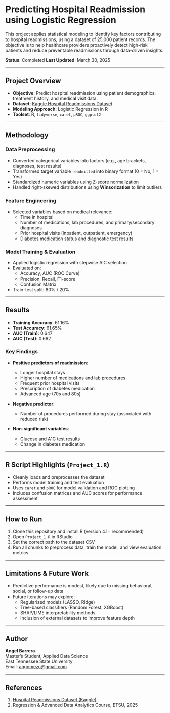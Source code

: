 # Predicting Hospital Readmission using Logistic Regression

This project applies statistical modeling to identify key factors contributing to hospital readmissions, using a dataset of 25,000 patient records. The objective is to help healthcare providers proactively detect high-risk patients and reduce preventable readmissions through data-driven insights.

**Status**: Completed
**Last Updated**: March 30, 2025

---

## Project Overview

- **Objective**: Predict hospital readmission using patient demographics, treatment history, and medical visit data.
- **Dataset**: [Kaggle Hospital Readmissions Dataset](https://www.kaggle.com/datasets/dubradave/hospital-readmissions)
- **Modeling Approach**: Logistic Regression in R
- **Toolset**: R, `tidyverse`, `caret`, `pROC`, `ggplot2`

---

## Methodology

### Data Preprocessing

- Converted categorical variables into factors (e.g., age brackets, diagnoses, test results)
- Transformed target variable `readmitted` into binary format (0 = No, 1 = Yes)
- Standardized numeric variables using Z-score normalization
- Handled right-skewed distributions using **Winsorization** to limit outliers

### Feature Engineering

- Selected variables based on medical relevance:
  - Time in hospital
  - Number of medications, lab procedures, and primary/secondary diagnoses
  - Prior hospital visits (inpatient, outpatient, emergency)
  - Diabetes medication status and diagnostic test results

### Model Training & Evaluation

- Applied logistic regression with stepwise AIC selection
- Evaluated on:
  - Accuracy, AUC (ROC Curve)
  - Precision, Recall, F1-score
  - Confusion Matrix
- Train-test split: 80% / 20%

---

## Results

- **Training Accuracy**: 61.16%
- **Test Accuracy**: 61.65%
- **AUC (Train)**: 0.647
- **AUC (Test)**: 0.662

### Key Findings

- **Positive predictors of readmission**:
  - Longer hospital stays
  - Higher number of medications and lab procedures
  - Frequent prior hospital visits
  - Prescription of diabetes medication
  - Advanced age (70s and 80s)

- **Negative predictor**:
  - Number of procedures performed during stay (associated with reduced risk)

- **Non-significant variables**:
  - Glucose and A1C test results
  - Change in diabetes medication

---

## R Script Highlights (`Project_1.R`)

- Cleanly loads and preprocesses the dataset
- Performs model training and test evaluation
- Uses `caret` and `pROC` for model validation and ROC plotting
- Includes confusion matrices and AUC scores for performance assessment

---

## How to Run

1. Clone this repository and install R (version 4.1+ recommended)
2. Open `Project_1.R` in RStudio
3. Set the correct path to the dataset CSV
4. Run all chunks to preprocess data, train the model, and view evaluation metrics

---

## Limitations & Future Work

- Predictive performance is modest, likely due to missing behavioral, social, or follow-up data
- Future iterations may explore:
  - Regularized models (LASSO, Ridge)
  - Tree-based classifiers (Random Forest, XGBoost)
  - SHAP/LIME interpretability methods
  - Inclusion of external datasets to improve feature depth

---

## Author

**Angel Barrera**  
Master’s Student, Applied Data Science  
East Tennessee State University  
Email: angomezu@gmail.com

---

## References

1. [Hospital Readmissions Dataset (Kaggle)](https://www.kaggle.com/datasets/dubradave/hospital-readmissions)
2. Regression & Advanced Data Analytics Course, ETSU, 2025
